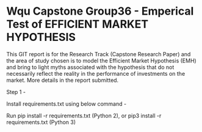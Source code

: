 # Wqu Capstone Group36 - Emperical Test of EFFICIENT MARKET HYPOTHESIS
This GIT report is for the Research Track (Capstone Research Paper) and the area of study chosen is to model the Efficient Market Hypothesis (EMH) and bring to light myths associated with the hypothesis that do not necessarily reflect the reality in the performance of investments on the market. More details in the report submitted.


Step 1 -

Install requirements.txt using below command -

Run pip install -r requirements.txt (Python 2), or pip3 install -r requirements.txt (Python 3)
